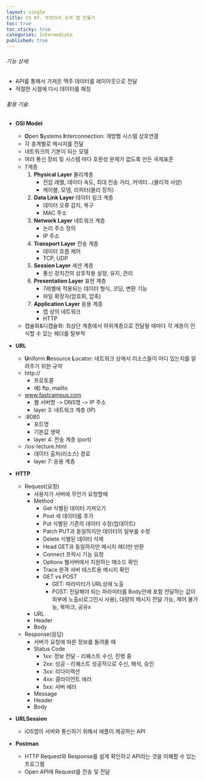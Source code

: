 ```yaml
---
layout: single
title: Ch 07. 부르어리 소개 앱 만들기
toc: true
toc_sticky: true
categories: Intermediate
published: true
---
```



###### 기능 상세:
- API를 통해서 가져온 맥주 데이터를 레이아웃으로 전달
- 적절한 시점에 다시 데이터를 패칭

###### 활용 기술:
- **OSI Model**
  - **O**pen **S**ystems **I**nterconnection: 개방형 시스템 상호연결
  - 각 층계별로 메시지를 전달
  - 네트워크의 기본이 되는 모델
  - 여러 통신 장비 및 시스템 마다 호환성 문제가 없도록 만든 국제표준
  - 7계층
      1. **Physical Layer** 물리계층
         - 전압 레벨, 데이터 속도, 최대 전송 거리, 커넥터…(물리적 사양)
         - 케이블, 모뎀, 리피터(물리 장치)
      2. **Data Link Layer** 데이터 링크 계층
         - 데이터 오류 감지, 복구
         - MAC 주소
      3. **Network Layer** 네트워크 계층
         - 논리 주소 정의
         - IP 주소
      4. **Transport Layer** 전송 계층
         - 데이터 흐름 제어
         - TCP, UDP
      5. **Session Layer** 세션 계층
         - 통신 장치간의 상호작용 설정, 유지, 관리
      6. **Presentation Layer** 표현 계층
         - 7레벨에 적용되는 데이터 형식, 코딩, 변환 기능
         - 파일 확장자(암호화, 압축)
      7. **Application Layer** 응용 계층
         - 앱 상의 네트워크
         - HTTP
  - 캡슐화&디캡슐화: 최상단 계층에서 하위계층으로 전달될 때마다 각 계층이 인식할 수 있는 헤더를 탈부착
  
- **URL**
    - **U**niform **R**esource **L**ocator: 네트워크 상에서 리소스들이 어디 있는지를 알려주기 위한 규약
    - http:// 
         - 프로토콜
         - 예) ftp, mailto
    - www.fastcampus.com
         - 웹 서버명 -> DNS명 -> IP 주소
         - layer 3: 네트워크 계층 (IP)
    - :8080
         - 포트명
         - 기본값 생략
         - layer 4: 전송 계층 (port)
    - /ios-lecture.html
         - 데이터 출처(리소스) 경로
         - layer 7: 응용 계층
- **HTTP**
    - Request(요청)
        - 사용자가 서버에 무언가 요청할때
        - Method
            - Get 식별된 데이터 가져오기
            - Post 새 데이터를 추가
            - Put 식별된 기존의 데이터 수정(업데이트)
            - Patch PUT과 동일하지만 데이터의 일부를 수정
            - Delete 식별된 데이터 삭제
            - Head GET과 동일하지만 메시지 헤더만 반환
            - Connect 프락시 기능 요청
            - Options 웹서버에서 지원하는 메소드 확인
            - Trace 원격 서버 테스트용 메시지 확인
            - GET vs POST
                - GET: 파라미터가 URL상에 노출
                - POST: 전달해야 되는 파라미터를 Body안에 포함 전달하는 값이 외부에 노출x(로그인시 사용), 대량의 메시지 전달 가능, 제어 불가능, 북마크, 공유x
        - URL
        - Header
        - Body
    - Response(응답)
        - 서버가 요청에 따른 정보를 돌려줄 때
        - Status Code
            - 1xx: 정보 전달 - 리퀘스트 수신, 진행 중
            - 2xx: 성공 - 리퀘스트 성공적으로 수신, 해석, 승인
            - 3xx: 리다이렉션
            - 4xx: 클라이언트 에러
            - 5xx: 서버 에러
        - Message 
        - Header
        - Body
  
- **URLSession**
    - iOS앱이 서버와 통신하기 위해서 애플이 제공하는 API   
- **Postman**
    - HTTP Request와 Response를 쉽게 확인하고 API라는 것을 이해할 수 있는 프로그램
    - Open API에 Request를 전송 및 전달
